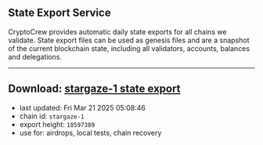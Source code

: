 ## State Export Service
CryptoCrew provides automatic daily state exports for all chains we validate. State export files can be used as genesis files and are a snapshot of the current blockchain state, including all validators, accounts, balances and delegations.

---
**Download: [stargaze-1 state export](https://dl-eu2.ccvalidators.com/SERVICE/stargaze/stargaze-1_export_18597389.json)**
---

- last updated: Fri Mar 21 2025 05:08:46
- chain id: `stargaze-1`
- export height: `18597389`
- use for: airdrops, local tests, chain recovery

